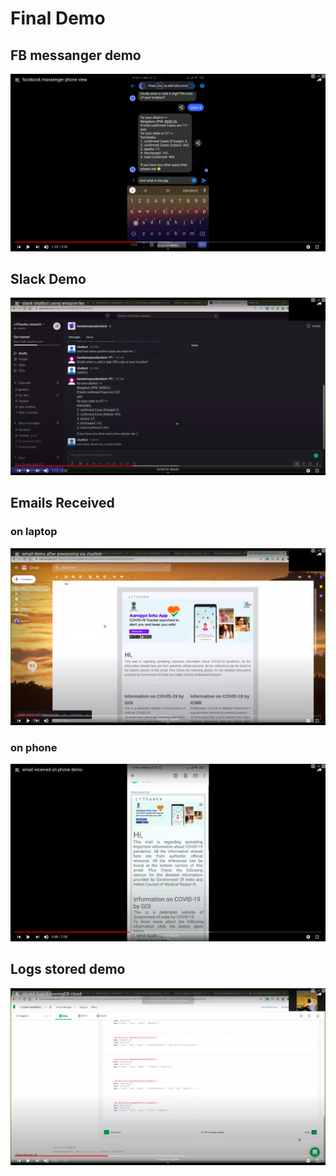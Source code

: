 # Final Demo


## FB messanger demo

[![FB-messanger](img/demo/fbDemo.png)](https://youtu.be/73jHhbXGyvg)

## Slack Demo

[![Slack-demo](img/demo/slackDemo.png)](https://youtu.be/fFwuyC1GspM)

## Emails Received

### on laptop
[![Email-Laptop](img/demo/emailDemoLap.png)](https://youtu.be/p_KiTzS7vYc)

### on phone
[![Email-phone](img/demo/emailPhoneDemo.png)](https://youtu.be/t26oR-oiVls)

## Logs stored demo

[![Mongo-logs](img/demo/mongoDemo.png)](https://youtu.be/a1SR4NEA3Dc)





